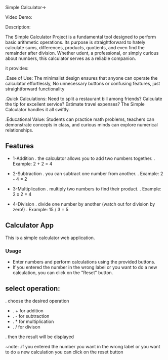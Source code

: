 Simple Calculator->

Video Demo:

Description:

The Simple Calculator Project is a fundamental tool designed to perform basic arithmetic operations. Its purpose is straightforward to hately calculate sums, differences, products, quotients, and even find the remainder after division. Whether udent, a professional, or simply curious about numbers, this calculator serves as a reliable companion.

it provides:

.Ease of Use: The minimalist design ensures that anyone can operate the calculator effortlessly, No unnecessary buttons or confusing features, just straightforward functionality


.Quick Calculations: Need to split a restaurant bill among friends? Calculate the tip for excellent service? Estimate travel expenses? The Simple Calculator handles it all swiftly.


.Educational Value: Students can practice math problems, teachers can demonstrate concepts in class, and curious minds can explore numerical relationships.



## Features

- 1-Addition
. the calculator allows you to add two numbers together.
. Example: 2 + 2 = 4

- 2-Subtraction
. you can subtract one number from another.
. Example: 2 - 4 = 2

- 3-Multiplication
. multiply two numbers to find their product.
. Example: 2 x 2 = 4

- 4-Division
. divide one number by another (watch out for division by zero!)
. Example: 15 / 3 = 5

## Calculator App

This is a simple calculator web application.

### Usage

- Enter numbers and perform calculations using the provided buttons.
- If you entered the number in the wrong label or you want to do a new calculation, you can click on the "Reset" button.

## select operation:
. choose the desired operation

 - . + for addition
 - . - for subtraction
 - . * for multiplication
 - . / for divison

 . then the result will be displayed

~note:
.if you entered the number you want in the wrong label or you want to do a new calculation you can click on the reset button